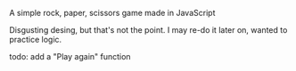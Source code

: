 A simple rock, paper, scissors game made in JavaScript

Disgusting desing, but that's not the point. I may re-do it later on, wanted to practice logic. 

todo: add a "Play again" function